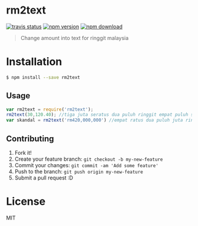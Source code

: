 # rm2text

<!-- badge -->
[![travis status](https://img.shields.io/travis/tanhauhau/rm2text.svg)](https://travis-ci.org/tanhauhau/rm2text)
[![npm version](https://img.shields.io/npm/v/rm2text.svg)](https://www.npmjs.com/package/rm2text)
[![npm download](https://img.shields.io/npm/dt/rm2text.svg)](https://www.npmjs.com/package/rm2text)
<!-- endbadge -->

> Change amount into text for ringgit malaysia

# Installation

```bash
$ npm install --save rm2text
```

## Usage

```javascript
var rm2text = require('rm2text');
rm2text(30,120.40); //tiga juta seratus dua puluh ringgit empat puluh sen
var skandal = rm2text('rm420,000,000') //empat ratus dua puluh juta ringgit
```

## Contributing

1. Fork it!
2. Create your feature branch: `git checkout -b my-new-feature`
3. Commit your changes: `git commit -am 'Add some feature'`
4. Push to the branch: `git push origin my-new-feature`
5. Submit a pull request :D

# License
MIT
